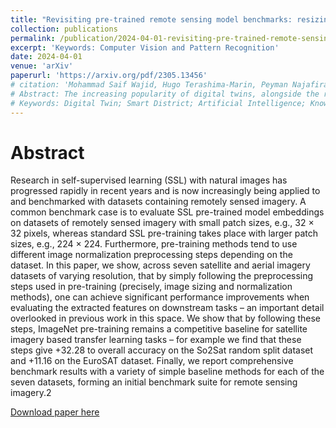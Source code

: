 ```yaml
---
title: "Revisiting pre-trained remote sensing model benchmarks: resizing and normalization matters"
collection: publications
permalink: /publication/2024-04-01-revisiting-pre-trained-remote-sensing-model-benmarks
excerpt: 'Keywords: Computer Vision and Pattern Recognition'
date: 2024-04-01
venue: 'arXiv'
paperurl: 'https://arxiv.org/pdf/2305.13456'
# citation: 'Mohammad Saif Wajid, Hugo Terashima-Marin, Peyman Najafirad, Santiago Enrique Conant Pablos, Mohd Anas Wajid
# Abstract: The increasing popularity of digital twins, alongside the rapid evolution of connectivity driven by the Internet of Things, highlights their potential to greatly aid in the development of smart cities. Digital twins are employed more commonly as smart cities grow and societies become more interconnected. With the growing need for this technology, there is a pressing demand for the automatic captioning of security events from the videos collected from these models. This is needed as Dtwin models generate a lot of data that makes it difficult to caption them manually. This is required for extracting rich and meaningful higher-level interpretations from images and videos. Current models often lack in-depth insights into these complex urban systems. Additionally, there is a need for a model that can interpret and explain images and videos effectively, leveraging a combination of machine learning and knowledge graph approaches. Therefore, in this paper, we developed the Digital Twin for the buildings and road network of the TEC (Tecnologico De Monterrey) district region and additionally developed the Knowledge Graph models for emulating security events with dense video captioning. This is done by designing an AI-based TEC District Digital Twin for emulating security events by leveraging knowledge graph. The proposed approach provides data and insights about the district’s operations and security. This initiative will help district planners and managers to make better decisions by analyzing the real-time data. This is supposed to contribute to increased effectiveness of district services, transparency, and an efficient infrastructure.
# Keywords: Digital Twin; Smart District; Artificial Intelligence; Knowledge Graph; Dense Captioning'
---
```


# Abstract
Research in self-supervised learning (SSL) with natural images has progressed
rapidly in recent years and is now increasingly being applied to and benchmarked
with datasets containing remotely sensed imagery. A common benchmark case is to
evaluate SSL pre-trained model embeddings on datasets of remotely sensed imagery
with small patch sizes, e.g., 32 × 32 pixels, whereas standard SSL pre-training takes
place with larger patch sizes, e.g., 224 × 224. Furthermore, pre-training methods
tend to use different image normalization preprocessing steps depending on the
dataset. In this paper, we show, across seven satellite and aerial imagery datasets
of varying resolution, that by simply following the preprocessing steps used in
pre-training (precisely, image sizing and normalization methods), one can achieve
significant performance improvements when evaluating the extracted features on
downstream tasks – an important detail overlooked in previous work in this space.
We show that by following these steps, ImageNet pre-training remains a competitive
baseline for satellite imagery based transfer learning tasks – for example we find
that these steps give +32.28 to overall accuracy on the So2Sat random split dataset
and +11.16 on the EuroSAT dataset. Finally, we report comprehensive benchmark
results with a variety of simple baseline methods for each of the seven datasets,
forming an initial benchmark suite for remote sensing imagery.2

[Download paper here](https://arxiv.org/pdf/2305.13456)
